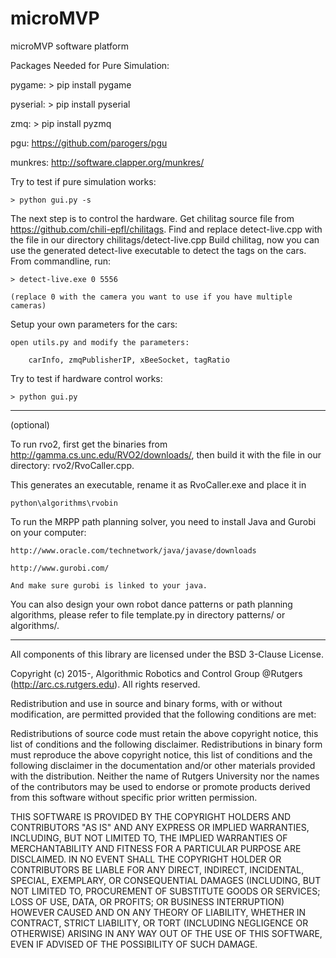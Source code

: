 # microMVP
microMVP software platform

Packages Needed for Pure Simulation:

pygame:		> pip install pygame

pyserial: 	> pip install pyserial

zmq: 		> pip install pyzmq

pgu:		https://github.com/parogers/pgu

munkres:	http://software.clapper.org/munkres/

Try to test if pure simulation works:

	> python gui.py -s

The next step is to control the hardware.
Get chilitag source file from https://github.com/chili-epfl/chilitags.
Find and replace detect-live.cpp with the file in our directory chilitags/detect-live.cpp
Build chilitag, now you can use the generated detect-live executable to detect the tags on the cars.
From commandline, run:

	> detect-live.exe 0 5556
	
	(replace 0 with the camera you want to use if you have multiple cameras)
	
Setup your own parameters for the cars:

	open utils.py and modify the parameters:
	
		carInfo, zmqPublisherIP, xBeeSocket, tagRatio
		
Try to test if hardware control works:

	> python gui.py

--------------------------------------------------------
(optional)

To run rvo2, first get the binaries from http://gamma.cs.unc.edu/RVO2/downloads/,
then build it with the file in our directory: rvo2/RvoCaller.cpp.

This generates an executable, rename it as RvoCaller.exe and place it in 

	python\algorithms\rvobin

To run the MRPP path planning solver, you need to install Java and Gurobi on your computer:

	http://www.oracle.com/technetwork/java/javase/downloads
	
	http://www.gurobi.com/
	
	And make sure gurobi is linked to your java.

You can also design your own robot dance patterns or path planning algorithms, 
please refer to file template.py in directory patterns/ or algorithms/.

--------------------------------------------------------
 All components of this library are licensed under the BSD 3-Clause
 License.

 Copyright (c) 2015-, Algorithmic Robotics and Control Group @Rutgers
 (http://arc.cs.rutgers.edu). All rights reserved.

 Redistribution and use in source and binary forms, with or without
 modification, are permitted provided that the following conditions are
 met:

 Redistributions of source code must retain the above copyright notice,
 this list of conditions and the following disclaimer.  Redistributions
 in binary form must reproduce the above copyright notice, this list of
 conditions and the following disclaimer in the documentation and/or
 other materials provided with the distribution. Neither the name of
 Rutgers University nor the names of the contributors may be used to
 endorse or promote products derived from this software without specific
 prior written permission.

 THIS SOFTWARE IS PROVIDED BY THE COPYRIGHT HOLDERS AND CONTRIBUTORS
 "AS IS" AND ANY EXPRESS OR IMPLIED WARRANTIES, INCLUDING, BUT NOT
 LIMITED TO, THE IMPLIED WARRANTIES OF MERCHANTABILITY AND FITNESS FOR
 A PARTICULAR PURPOSE ARE DISCLAIMED. IN NO EVENT SHALL THE COPYRIGHT
 HOLDER OR CONTRIBUTORS BE LIABLE FOR ANY DIRECT, INDIRECT, INCIDENTAL,
 SPECIAL, EXEMPLARY, OR CONSEQUENTIAL DAMAGES (INCLUDING, BUT NOT
 LIMITED TO, PROCUREMENT OF SUBSTITUTE GOODS OR SERVICES; LOSS OF USE,
 DATA, OR PROFITS; OR BUSINESS INTERRUPTION) HOWEVER CAUSED AND ON ANY
 THEORY OF LIABILITY, WHETHER IN CONTRACT, STRICT LIABILITY, OR TORT
 (INCLUDING NEGLIGENCE OR OTHERWISE) ARISING IN ANY WAY OUT OF THE USE
 OF THIS SOFTWARE, EVEN IF ADVISED OF THE POSSIBILITY OF SUCH DAMAGE.
